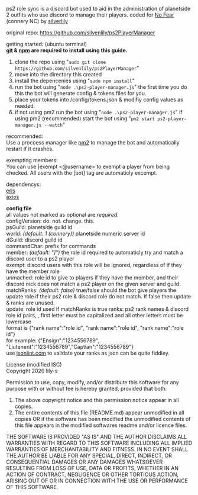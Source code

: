 ps2 role sync is a discord bot used to aid in the administration of planetside 2 outfits who use discord to manage their players.
coded for [No Fear](https://ps2.nofearoutfit.org/) (connery NC) by [silverlily](https://docs.silverlily.net/)

original repo: https://github.com/silvenlily/ps2PlayerManager

getting started: (ubuntu terminal)  
**[git](https://github.com/git-guides/install-git) & [npm](https://www.npmjs.com/get-npm) are required to install using this guide.**

1. clone the repo using "`sudo git clone https://github.com/silvenlily/ps2PlayerManager`"
2. move into the directory this created
3. install the depencenies using "`sudo npm install`"
4. run the bot using "`node .\ps2-player-manager.js`" the first time you do this the bot will generate config & tokens files for you.
5. place your tokens into /config/tokens.json & modifiy config values as needed.
6. if not using pm2 run the bot using "`node .\ps2-player-manager.js`" if using pm2 (recommended) start the bot using "`pm2 start ps2-player-manager.js --watch`"

recommended:  
Use a proccess manager like [pm2](https://pm2.keymetrics.io/docs/usage/quick-start/) to manage the bot and automatically restart if it crashes.

exempting members:  
You can use ]exempt <@username> to exempt a player from being checked. All users with the [bot] tag are automaticly excempt.

dependencys:  
[eris](https://www.npmjs.com/package/eris)  
[axios](https://www.npmjs.com/package/axios)

**config file**  
all values not marked as optional are _required._  
configVersion: do. not. change. this.  
psGuild: planetside guild id  
world: _(default: 1 (connery))_ planetside numeric server id  
dGuild: discord guild id  
commandChar: prefix for commands  
member: _(default: "]")_ the role id required to automaticly try and match a discord user to a ps2 player  
exempt: discord users with this role will be ignored, regardless of if they have the member role  
unmached: role id to give to players if they have the member, and their discord nick does not match a ps2 player on the given server and guild.  
matchRanks: _(default: false)_ true/false should the bot give players the update role if their ps2 role & discord role do not match. If false then update & ranks are unused.  
update: role id used if matchRanks is true
ranks: ps2 rank names & discord role id pairs, , first letter must be capitalized and all other letters must be lowercase  
format is {"rank name":"role id", "rank name":"role id", "rank name":"role id"}  
for example: {"Ensign":"1234556789", "Liutenent":"1234556789","Captian":"1234556789"}  
use [jsonlint.com](https://jsonlint.com/) to validate your ranks as json can be quite fiddley.

License (modified ISC)  
Copyright 2020 lily-s

Permission to use, copy, modify, and/or distribute this software for any purpose with or without fee is hereby granted, provided that both:

1. The above copyright notice and this permission notice appear in all copies.
2. The entire contents of this file (README.md) appear unmodified in all copies OR if the software has been modified the unmodified contents of this file appears in the modified softwares readme and/or licence files.

THE SOFTWARE IS PROVIDED "AS IS" AND THE AUTHOR DISCLAIMS ALL WARRANTIES WITH REGARD TO THIS SOFTWARE INCLUDING ALL IMPLIED WARRANTIES OF MERCHANTABILITY AND FITNESS. IN NO EVENT SHALL THE AUTHOR BE LIABLE FOR ANY SPECIAL, DIRECT, INDIRECT, OR CONSEQUENTIAL DAMAGES OR ANY DAMAGES WHATSOEVER RESULTING FROM LOSS OF USE, DATA OR PROFITS, WHETHER IN AN ACTION OF CONTRACT, NEGLIGENCE OR OTHER TORTIOUS ACTION, ARISING OUT OF OR IN CONNECTION WITH THE USE OR PERFORMANCE OF THIS SOFTWARE.
